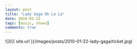 ```yaml
---
layout: post
title: "Lady Gaga Oh La La"
date: 2010-01-22
tags: [music, shows]
comments: true
---
```

![]({{ site.url }}/images/posts/2010-01-22-lady-gaga/ticket.jpg)

